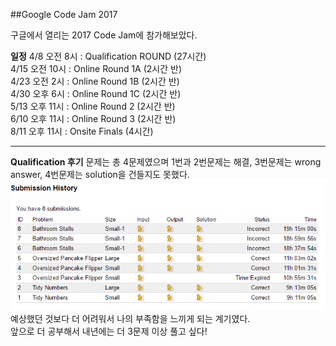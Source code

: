##Google Code Jam 2017

구글에서 열리는 2017 Code Jam에 참가해보았다.

**일정**
4/8 오전 8시 : Qualification ROUND (27시간) <br/>
4/15 오전 10시 : Online Round 1A (2시간 반) <br/>
4/23 오전 2시 : Online Round 1B (2시간 반) <br/>
4/30 오후 6시 : Online Round 1C (2시간 반) <br/>
5/13 오후 11시 : Online Round 2 (2시간 반) <br/>
6/10 오후 11시 : Online Round 3 (2시간 반) <br/>
8/11 오후 11시 : Onsite Finals (4시간)

---------------------------------------

**Qualification 후기**
문제는 총 4문제였으며 1번과 2번문제는 해결, 3번문제는 wrong answer, 4번문제는 solution을 건들지도 못했다. <br/>
![qualification_result](./qualification_round/2017_google_code_jam_result.png)
예상했던 것보다 더 어려워서 나의 부족함을 느끼게 되는 계기였다. <br/>
앞으로 더 공부해서 내년에는 더 3문제 이상 풀고 싶다!
